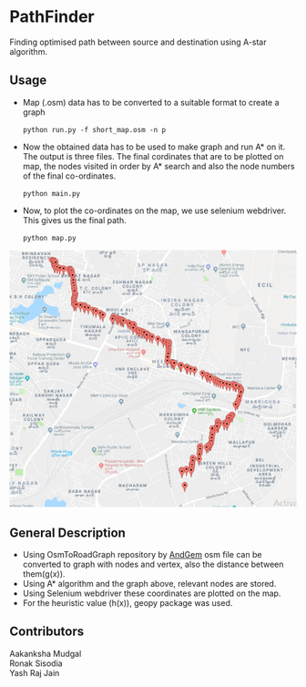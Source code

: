 
PathFinder
===========
Finding optimised path between source and destination using A-star algorithm. 

Usage
------

- Map (.osm) data has to be converted to a suitable format to create a graph

      python run.py -f short_map.osm -n p
		
- Now the obtained data has to be used to make graph and run A* on it. The output is three files. The final cordinates that are to be plotted on map, the nodes visited in order by A* search and also the node numbers of the final co-ordinates.

      python main.py 
		
- Now, to plot the co-ordinates on the map, we use selenium webdriver. This gives us the final path.

      python map.py

![alt text](https://github.com/ronak-07/PathFinder/blob/master/Secundrabad_RGIA.png)

General Description
-------------------
- Using OsmToRoadGraph repository by [AndGem](https://github.com/AndGem) osm file can be converted to graph with nodes and vertex, also the distance between them(g(x)).
- Using A* algorithm and the graph above, relevant nodes are stored.
- Using Selenium webdriver these coordinates are plotted on the map. 
- For the heuristic value (h(x)), geopy package was used.


Contributors
--------------

Aakanksha Mudgal  
Ronak Sisodia   
Yash Raj Jain
